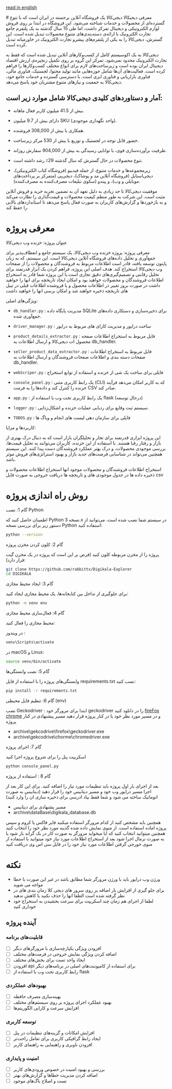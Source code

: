 [read in english ](README.md)
<div dir='ltr'>
# معرفی دیجیکالا
دیجی‌کالا یک فروشگاه آنلاین برجسته در ایران است که با تنوع گسترده‌ای از محصولات و خدمات شناخته می‌شود. این فروشگاه در ابتدا بر روی فروش لوازم الکترونیکی و دیجیتال تمرکز داشت، اما طی 15 سال گذشته به یک پلتفرم جامع تجارت الکترونیک با ارائه‌ی دسته‌بندی‌های متنوع محصولات تبدیل شده است. این گسترش، دیجی‌کالا را به یکی از پلتفرم‌های پیشرو تجارت الکترونیک در خاورمیانه تبدیل کرده است.

دیجی‌کالا به یک اکوسیستم کامل از کسب‌وکارهای آنلاین تبدیل شده است که فقط به تجارت الکترونیک محدود نمی‌شود. تمرکز این گروه بر روی تکمیل زنجیره‌ی ارزش اقتصاد دیجیتال ایران بوده است و زیرساخت‌های لازم برای انواع مختلف کسب‌وکارها را فراهم کرده است. فعالیت‌های آن‌ها شامل حوزه‌هایی مانند تولید محتوا، لجستیک، فناوری مالی، فناوری بازاریابی و فناوری ابری است. با دسترسی گسترده و خدمات جامع خود، دیجی‌کالا به جمعیت و نیازهای متنوع مشتریان خود پاسخ می‌دهد.

## آمار و دستاوردهای کلیدی دیجی‌کالا شامل موارد زیر است:

 * بیش از 41.5 میلیون کاربر فعال ماهانه.

 * دارای بیش از 9.7 میلیون SKU (واحد نگهداری موجودی).

 * همکاری با بیش از 308,000 فروشنده.

 * حضور قابل توجه در لجستیک و توزیع با بیش از 530 مرکز زیرساخت.

 * ظرفیت برآورده‌سازی قوی، با توانایی رسیدگی به بیش از 904,000 سفارش روزانه.

 * تنوع محصولات در حال گسترش که سال گذشته 29٪ رشد داشته است.

 * زیرمجموعه‌ها و خدمات متنوع، از جمله فیدیبو (فروشگاه کتاب الکترونیکی)، دیجی‌استایل (فروشگاه آنلاین مد و پوشاک)، دیجی‌پی (متمرکز بر پرداخت‌های موبایلی و وب)، و پیندو (سکوی تبلیغات مصرف‌کننده به مصرف‌کننده).

موفقیت دیجی‌کالا تا حد زیادی به دلیل تعهد آن به تضمین تجربه خرید و فروش آنلاین مثبت است. این شرکت به طور منظم کیفیت محصولات و قیمت‌گذاری را نظارت می‌کند و به بازخوردها و گزارش‌های کاربران به صورت فعال پاسخ می‌دهد تا استانداردهای بالایی را حفظ کند.

معرفی پروژه
=======================
عنوان پروژه: خزنده وب دیجی‌کالا

معرفی پروژه:
پروژه خزنده وب دیجی‌کالا، یک سیستم جامع و انعطاف‌پذیر برای جمع‌آوری و تحلیل داده‌های فروشگاه آنلاین دیجی‌کالا است. این سیستم، که به زبان پایتون توسعه یافته، قادر است اطلاعات مربوط به فروشندگان و محصولات را از صفحات وب دیجی‌کالا استخراج کند. هدف اصلی این پروژه، فراهم کردن یک ابزار قدرتمند برای تحلیل رقابتی و تصمیم‌گیری‌های دقیق تجاری است.با این پروژه شما قادر به استخراج اطلاعات فروشندگان و محصولات خواهید بود و امکان ایجاد تاریخچه برای انها را خواهید داشت در صورت بروز تغییر در اطلاعات محصول و یا فروشنده اطلاعات قبلی در تیبل های تاریخچه ذخیره خواهند شد و امکان برسی انها را خواهید داشت 

ویژگی‌های اصلی:

 * `db_handler.py` : مدیریت پایگاه داده SQLite برای ذخیره‌سازی و دستکاری داده‌های جمع‌آوری شده.

 * `driver_manager.py` : ساخت درایور و مدیریت کارای های مربوط به درایور 

 * `product_details_extractor.py` : فایل مربوط به استخراج اطلاعات صفحه محصول ات دیجی‌کالا و ارسال اطلاعات به db_handler.

 * `seller_product_data_extractor.py` : فایل مربوط به استخراج اطلاعات صفحات دسته بندی و اطلاعات صفحات فروشندگان و ارسال اطلاعات به db_handler.
 
 * `webScriper.py` : فایلی برای ساخت یک شی از خزنده و استفاده از توابع استخراج 

 * `console_panel.py` : یک رابط کاربری متنی (CLI) که به کاربر امکان می‌دهد فرآیند خزنده را کنترل کند و داده‌ها را به فرمت CSV صادر کند.
 
 * `app.py` : یک رابط کاربری تحت وب با استفاده از flask (درحال توسعه)
 
 * `logger.py` : سیستم ثبت وقایع برای ردیابی عملیات خزنده و اشکال‌زدایی.
 
 * `TODOS.py` : فایلی برای سازمان دهی لیست های انجام و وباگ ها 
  
کاربردها و مزایا:

این پروژه ابزاری قدرتمند برای تجار و تحلیلگران بازار است که به دنبال درک بهتری از بازار و رفتار رقبا هستند. با استفاده از این خزنده، کاربران می‌توانند به تحلیل قیمت‌ها، بررسی موجودی محصولات، و درک بهتر عملکرد فروشندگان دست پیدا کنند. این سیستم همچنین می‌تواند در شناسایی فرصت‌های جدید بازار و بهبود استراتژی‌های فروش موثر باشد.

استخراج اطلاعات فروشندگان و محصولات موجود انها 
استخراج اطلاعات محصولات و ذخیره داده ها در جدول موجودی های و تاریخچه ها
دریافت خروجی به صورت فایل csv 

روش راه اندازی پروژه
=======================
گام 1: نصب Python

اطمینان حاصل کنید که Python نسخه 3.x در سیستم شما نصب شده است. می‌توانید از دستور زیر برای بررسی نسخه Python استفاده کنید:

```bash
python --version
```
گام 2: کلون کردن مخزن پروژه

پروژه را از مخزن مربوطه کلون کنید (فرض بر این است که پروژه در یک مخزن گیت قرار دارد):
```bash 
git clone https://github.com/rabbittx/Digikala-Explorer
cd DIGIKALA
```
گام 3: ایجاد محیط مجازی

برای جلوگیری از تداخل بین کتابخانه‌ها، یک محیط مجازی ایجاد کنید:

```bash
python -m venv env

```
گام 4: فعال‌سازی محیط مجازی

محیط مجازی را فعال کنید:


در ویندوز : 
```bash 
venv\Scripts\activate

```
در macOS و Linux:
```bash
source venv/bin/activate

```
گام 5: نصب وابستگی‌ها

وابستگی‌های پروژه را با استفاده از فایل requirements.txt نصب کنید:

```bash
pip install -r requirements.txt

```

گام 6: تنظیم فایل محیطی (env)

نصب Geckodriver :
ابتدا برای مرورگر خود geckodriver  را در دانلود کنید 
[fireFox]('https://github.com/mozilla/geckodriver/releases')
[chrome]('https://chromedriver.chromium.org/downloads')
و در مسیر مورد نظر خود یا در کنار پروژه قرار دهید 
مسیر پیشنهادی در کنار پروژه 

- archive\gekcodrive\firefox\geckodriver.exe
- archive\gekcodrive\chorme\chromedriver.exe

گام 7: اجرای پروژه

اسکریپت پنل را برای شروع پروژه اجرا کنید 
```bash
python console_panel.py
```
گام 8 : استفاده از پروژه 

بعد از اجرای بار اول پروژه باید تنظیمات مورد نیاز را  اضافه کنید. 
برای این کار بعد از اجرا مسیر درایور وب خود و مسیر دیتابیس خود را قرار دهید (دیتابیس به صورت اتوماتیک ساخته می شود و شما فقط بیاد ادرسی برای ذخیره سازی ان را وارد کنید)
 - مسیر پشنهادی برای دیتابیس 
 - archive\dataBase\digikala_database.db
  
همچنین باید مشخص کنید از  کدام مرورگر استفاده میکنید فایر فاکس یا کروم 
و سپس پروژه اماده استفاده است.
از منوی نمایش داده شده گذینه مورد نظر خود را انتخاب کنید همچنین میتوانید انتخاب کنید که ایا میخواید مرورگر به صورت کار در بک گراند باز شود یا به صورت نرمال اجرا شود 
بعد از استخراج اطلاعات مورد نیاز خود میتوانید با استفاده از منوی خورجی گرفتن اطلاعات مورد نیاز خود را در فایل سی اس وی دریافت کنید 

نکته  
===========
- ورژن وب درایور باید با ورژن مرورگر شما  مطابق باشد در غیر این صورت با خطا مواجه می شوید 
- برای جلو گیری از افزایش بار اضافه بر روی سرور های دیجی کلا زمان بندی های در نظر گرفته شده است الطفا انها را حذف نکنید یا کاهش ندهید 
- لطفا از اجرای هم زمان چند اسکریپت برای سرعت بخشیدن به استخراج خود خوداری کنید 
## آینده پروژه

### قابلیت‌های برنامه

- [ ] افزودن ویژگی یکپارچه‌سازی با مرورگرهای دیگر
- [ ] اضافه کردن ویژگی نمایش خروجی در فرمت‌های مختلف
- [ ] ایجاد واحد تست برای بخش‌های مختلف
- [ ] افزودن api  برای استفاده از کامپوننت‌های اصلی در برنامه‌های دیگر
- [ ] رابط کاربری تحت وب با استفاده از flask
  
### بهبودهای عملکردی

- [ ] بهینه‌سازی مصرف حافظه
- [ ] بهبود عملکرد اجرای پروژه بر روی سیستم‌های مختلف
- [ ] افزایش سرعت و کارایی الگوریتم‌ها

### توسعه کاربری

- [ ] افزایش امکانات و گزینه‌های تنظیمات در پنل
- [ ] ایجاد رابط گرافیکی کاربری برای تعامل راحت‌تر
- [ ] افزودن ناوبری و راهنمایی به راهنمای کاربر

### امنیت و پایداری

- [ ] بررسی و بهبود امنیت در خصوص ورودی‌های کاربر
- [ ] اضافه کردن مدیریت خطاها و گزارش‌های بهتر
- [ ] تست و اصلاح باگ‌های موجود

</div>